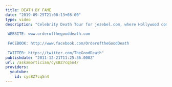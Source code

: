 ```yaml
---
title: DEATH BY FAME
date: "2019-09-25T21:00:13+08:00"
type: video
description: "Celebrity Death Tour for jezebel.com, where Hollywood comes to die.
   WEBSITE: www.orderofthegooddeath.com  FACEBOOK: http://www.facebook.com/OrderoftheGoodDeath
   TWITTER: https://twitter.com/TheGoodDeath"
publishdate: "2011-12-21T11:25:36.000Z"
url: /askamortician/cysBZ7cq5n4/
providers:
  youtube:
    id: cysBZ7cq5n4
---
```

